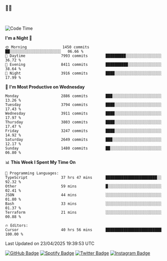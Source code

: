### 🤙🍺

<!-- <a href="https://github-readme-stats.vercel.app/api?username=hzak2xx&count_private=true&show_icons=true&theme=dracula">
  <img align="center" src="https://github-readme-stats.vercel.app/api?username=hzak2xx&count_private=true&show_icons=true&theme=dracula" />
</a>
</br> -->
</br>

<!--START_SECTION:waka-->
![Code Time](http://img.shields.io/badge/Code%20Time-4%2C159%20hrs%2052%20mins-blue)

**I'm a Night 🦉** 

```text
🌞 Morning                1450 commits        ██░░░░░░░░░░░░░░░░░░░░░░░   06.66 % 
🌆 Daytime                7993 commits        █████████░░░░░░░░░░░░░░░░   36.72 % 
🌃 Evening                8411 commits        ██████████░░░░░░░░░░░░░░░   38.64 % 
🌙 Night                  3916 commits        ████░░░░░░░░░░░░░░░░░░░░░   17.99 % 
```
📅 **I'm Most Productive on Wednesday** 

```text
Monday                   2886 commits        ███░░░░░░░░░░░░░░░░░░░░░░   13.26 % 
Tuesday                  3794 commits        ████░░░░░░░░░░░░░░░░░░░░░   17.43 % 
Wednesday                3911 commits        ████░░░░░░░░░░░░░░░░░░░░░   17.97 % 
Thursday                 3803 commits        ████░░░░░░░░░░░░░░░░░░░░░   17.47 % 
Friday                   3247 commits        ████░░░░░░░░░░░░░░░░░░░░░   14.92 % 
Saturday                 2649 commits        ███░░░░░░░░░░░░░░░░░░░░░░   12.17 % 
Sunday                   1480 commits        ██░░░░░░░░░░░░░░░░░░░░░░░   06.80 % 
```


📊 **This Week I Spent My Time On** 

```text
💬 Programming Languages: 
TypeScript               37 hrs 47 mins      ███████████████████████░░   92.32 % 
Other                    59 mins             █░░░░░░░░░░░░░░░░░░░░░░░░   02.41 % 
JSON                     44 mins             ░░░░░░░░░░░░░░░░░░░░░░░░░   01.80 % 
Bash                     33 mins             ░░░░░░░░░░░░░░░░░░░░░░░░░   01.37 % 
Terraform                21 mins             ░░░░░░░░░░░░░░░░░░░░░░░░░   00.88 % 

🔥 Editors: 
Cursor                   40 hrs 56 mins      █████████████████████████   100.00 % 
```


 Last Updated on 23/04/2025 19:39:53 UTC
<!--END_SECTION:waka-->

[![GitHub Badge](https://img.shields.io/badge/GitHub-100000?style=for-the-badge&logo=github&logoColor=white)](https://github.com/hzak2xx)
[![Spotify Badge](https://img.shields.io/badge/Spotify-1ED760?&style=for-the-badge&logo=spotify&logoColor=white)](https://open.spotify.com/user/uf90s6sbbh75a1mt44clkhkvf)
[![Twitter Badge](https://img.shields.io/badge/Twitter-1DA1F2?style=for-the-badge&logo=twitter&logoColor=white)](https://twitter.com/hzak2xx)
[![Instagram Badge](https://img.shields.io/badge/Instagram-E4405F?style=for-the-badge&logo=instagram&logoColor=white)](https://www.instagram.com/hzak2xx/)

